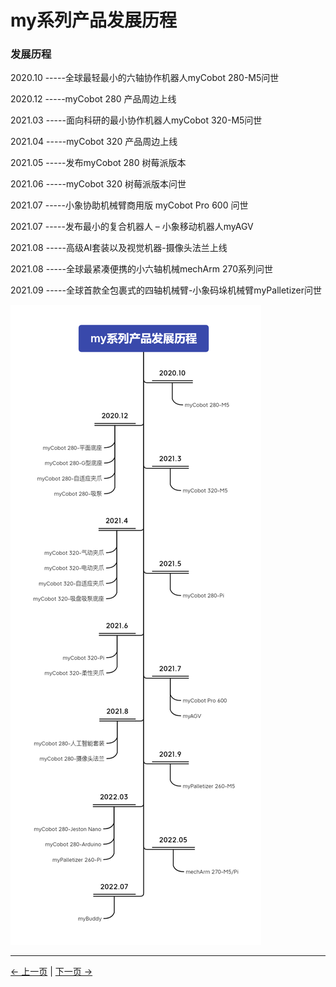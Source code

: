 # my系列产品发展历程


### 发展历程

2020.10  -----全球最轻最小的六轴协作机器人myCobot 280-M5问世

2020.12  -----myCobot 280 产品周边上线

2021.03  -----面向科研的最小协作机器人myCobot 320-M5问世

2021.04  -----myCobot 320 产品周边上线

2021.05  -----发布myCobot 280 树莓派版本 

2021.06  -----myCobot 320 树莓派版本问世

2021.07  -----小象协助机械臂商用版 myCobot Pro 600 问世

2021.07  -----发布最小的复合机器人 – 小象移动机器人myAGV

2021.08  -----高级AI套装以及视觉机器-摄像头法兰上线

2021.08  -----全球最紧凑便携的小六轴机械mechArm 270系列问世

2021.09  -----全球首款全包裹式的四轴机械臂-小象码垛机械臂myPalletizer问世

![my](../resourse/1-elephant/my系列产品发展历程.png)

---
[← 上一页](./1.1-introduction.md) | [下一页 → ](./1.3-how_to_read.md)